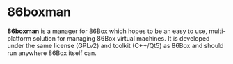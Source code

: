 # 86boxman

**86boxman** is a manager for [86Box](https://86box.net/)
which hopes to be an easy to use, multi-platform solution for managing 86Box virtual machines.
It is developed under the same license (GPLv2) and toolkit (C++/Qt5) as 86Box and should run anywhere 86Box itself can.